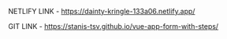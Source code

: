 NETLIFY LINK - https://dainty-kringle-133a06.netlify.app/

GIT LINK - https://stanis-tsv.github.io/vue-app-form-with-steps/
